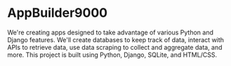 # AppBuilder9000
We're creating apps designed to take advantage of various Python and Django features.  We'll create databases to keep track of data, interact with APIs to retrieve data, use data scraping to collect and aggregate data, and more.  This project is built using Python, Django, SQLite, and HTML/CSS.
